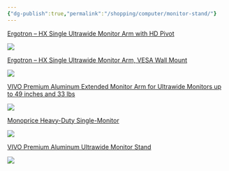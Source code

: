 ```yaml
---
{"dg-publish":true,"permalink":"/shopping/computer/monitor-stand/"}
---
```



[Ergotron – HX Single Ultrawide Monitor Arm with HD Pivot](https://www.amazon.com/Ergotron-Single-Ultrawide-Monitor-Arm-1000R-Curved-Monitors-Up/dp/B0959D7XDM?ref_=ast_sto_dp&th=1&psc=1)

![](https://m.media-amazon.com/images/I/61xpJC55wZL._AC_SL1500_.jpg)

[Ergotron – HX Single Ultrawide Monitor Arm, VESA Wall Mount](https://www.amazon.com/Ergotron-45-478-216-Mount-Monitor-Monitors/dp/B01MSZIAET?ref_=ast_sto_dp&th=1&psc=1)

![](https://m.media-amazon.com/images/S/stores-image-uploads-na-prod/0/AmazonStores/ATVPDKIKX0DER/68358dbce73e706fa41c33251d38ebac.w3000.h3000._CR0%2C0%2C3000%2C3000_SX1500_SY1500_.jpg)

[VIVO Premium Aluminum Extended Monitor Arm for Ultrawide Monitors up to 49 inches and 33 lbs](https://www.amazon.com/VIVO-Aluminum-Pneumatic-Extension-STAND-V101GT/dp/B07L8PMBKY/ref=sr_1_5?crid=3KU7XRAT4HAU8&keywords=super+ultrawide+monitor+arm+49+inch&qid=1669309660&sprefix=super+ultrawide+monitor+arm+49+inch%2Caps%2C114&sr=8-5)

![](https://m.media-amazon.com/images/I/71a1-os5ilL._AC_SL1500_.jpg)

[Monoprice Heavy-Duty Single-Monitor](https://www.amazon.com/Monoprice-Heavy-Duty-Single-Monitor-Full-Motion-Adjustable/dp/B0B4VVM19G/ref=sr_1_16?crid=3KU7XRAT4HAU8&keywords=super+ultrawide+monitor+arm+49+inch&qid=1669309660&sprefix=super+ultrawide+monitor+arm+49+inch%2Caps%2C114&sr=8-16)

![](https://m.media-amazon.com/images/I/41Bx8x6gryL._AC_SL1200_.jpg)

[VIVO Premium Aluminum Ultrawide Monitor Stand](https://www.amazon.com/VIVO-Ultrawide-Articulating-Pneumatic-STAND-V100HU/dp/B08LMLFFNK/ref=sr_1_17_sspa?crid=3KU7XRAT4HAU8&keywords=super+ultrawide+monitor+arm+49+inch&qid=1669309660&sprefix=super+ultrawide+monitor+arm+49+inch%2Caps%2C114&sr=8-17-spons&sp_csd=d2lkZ2V0TmFtZT1zcF9tdGY&psc=1)

![](https://m.media-amazon.com/images/I/71YNHS3eZWL._AC_SL1500_.jpg)


